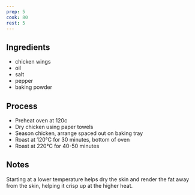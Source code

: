 ```yaml
---
prep: 5
cook: 80
rest: 5
---
```


## Ingredients

- chicken wings 
- oil
- salt 
- pepper 
- baking powder

## Process 

- Preheat oven at 120c
- Dry chicken using paper towels 
- Season chicken, arrange spaced out on baking tray
- Roast at 120°C for 30 minutes, bottom of oven
- Roast at 220°C for 40-50 minutes

## Notes

Starting at a lower temperature helps dry the skin and render the fat away from the skin, helping it crisp up at the higher heat.
